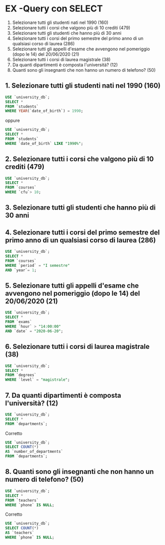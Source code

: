 # EX -Query con SELECT 
1. Selezionare tutti gli studenti nati nel 1990 (160)
2. Selezionare tutti i corsi che valgono più di 10 crediti (479)
3. Selezionare tutti gli studenti che hanno più di 30 anni
4. Selezionare tutti i corsi del primo semestre del primo anno di un qualsiasi corso di
laurea (286)
5. Selezionare tutti gli appelli d'esame che avvengono nel pomeriggio (dopo le 14) del
20/06/2020 (21)
6. Selezionare tutti i corsi di laurea magistrale (38)
7. Da quanti dipartimenti è composta l'università? (12)
8. Quanti sono gli insegnanti che non hanno un numero di telefono? (50)

## 1. Selezionare tutti gli studenti nati nel 1990 (160)
```sql
USE `university_db`;
SELECT *
FROM `students`
WHERE YEAR(`date_of_birth`) = 1990;
```
oppure

```sql
USE `university_db`;
SELECT *
FROM `students`
WHERE `date_of_birth` LIKE "1990%";
```
## 2. Selezionare tutti i corsi che valgono più di 10 crediti (479)
```sql
USE `university_db`;
SELECT *
FROM `courses`
WHERE `cfu`> 10;
```
## 3. Selezionare tutti gli studenti che hanno più di 30 anni

## 4. Selezionare tutti i corsi del primo semestre del primo anno di un qualsiasi corso di laurea (286)
```sql
USE `university_db`;
SELECT *
FROM `courses`
WHERE `period` = "I semestre"
AND `year`= 1;
```
## 5. Selezionare tutti gli appelli d'esame che avvengono nel pomeriggio (dopo le 14) del 20/06/2020 (21)
```sql
USE `university_db`;
SELECT *
FROM `exams`
WHERE `hour` > "14:00:00"
AND `date` = "2020-06-20";
```
## 6. Selezionare tutti i corsi di laurea magistrale (38)
```sql
USE `university_db`;
SELECT *
FROM `degrees`
WHERE `level` = "magistrale";
```
## 7. Da quanti dipartimenti è composta l'università? (12)
```sql
USE `university_db`;
SELECT *
FROM `departments`;
```
Corretto

```sql
USE `university_db`;
SELECT COUNT(*) 
AS `number_of_departments`
FROM `departments`;
```

## 8. Quanti sono gli insegnanti che non hanno un numero di telefono? (50)
```sql
USE `university_db`;
SELECT *
FROM `teachers`
WHERE `phone` IS NULL;
```
Corretto 

```sql
USE `university_db`;
SELECT COUNT(*) 
AS `teachers`
WHERE `phone` IS NULL;
```
